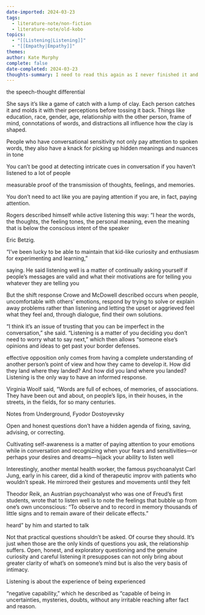 ```yaml
---
date-imported: 2024-03-23
tags:
  - literature-note/non-fiction
  - literature-note/old-kobo
topics:
  - "[[Listening|Listening]]"
  - "[[Empathy|Empathy]]"
themes: 
author: Kate Murphy
complete: false
date-completed: 2024-03-23
thoughts-summary: I need to read this again as I never finished it and she had some really interesting ideas from being a journalist her whole life how she got people to open up.
---
```


the speech-thought differential

She says it’s like a game of catch with a lump of clay. Each person catches it and molds it with their perceptions before tossing it back. Things like education, race, gender, age, relationship with the other person, frame of mind, connotations of words, and distractions all influence how the clay is shaped.

People who have conversational sensitivity not only pay attention to spoken words, they also have a knack for picking up hidden meanings and nuances in tone

You can’t be good at detecting intricate cues in conversation if you haven’t listened to a lot of people

measurable proof of the transmission of thoughts, feelings, and memories.


 You don’t need to act like you are paying attention if you are, in fact, paying attention.

Rogers described himself while active listening this way: “I hear the words, the thoughts, the feeling tones, the personal meaning, even the meaning that is below the conscious intent of the speaker

Eric Betzig.

“I’ve been lucky to be able to maintain that kid-like curiosity and enthusiasm for experimenting and learning,”

saying. He said listening well is a matter of continually asking yourself if people’s messages are valid and what their motivations are for telling you whatever they are telling you

But the shift response Crowe and McDowell described occurs when people, uncomfortable with others’ emotions, respond by trying to solve or explain away problems rather than listening and letting the upset or aggrieved feel what they feel and, through dialogue, find their own solutions. 

 “I think it’s an issue of trusting that you can be imperfect in the conversation,” she said. “Listening is a matter of you deciding you don’t need to worry what to say next,” which then allows “someone else’s opinions and ideas to get past your border defenses.

effective opposition only comes from having a complete understanding of another person’s point of view and how they came to develop it. How did they land where they landed? And how did you land where you landed? Listening is the only way to have an informed response.

Virginia Woolf said, “Words are full of echoes, of memories, of associations. They have been out and about, on people’s lips, in their houses, in the streets, in the fields, for so many centuries.

Notes from Underground, Fyodor Dostoyevsky

Open and honest questions don’t have a hidden agenda of fixing, saving, advising, or correcting. 

Cultivating self-awareness is a matter of paying attention to your emotions while in conversation and recognizing when your fears and sensitivities—or perhaps your desires and dreams—hijack your ability to listen well

Interestingly, another mental health worker, the famous psychoanalyst Carl Jung, early in his career, did a kind of therapeutic improv with patients who wouldn’t speak. He mirrored their gestures and movements until they felt

Theodor Reik, an Austrian psychoanalyst who was one of Freud’s first students, wrote that to listen well is to note the feelings that bubble up from one’s own unconscious: “To observe and to record in memory thousands of little signs and to remain aware of their delicate effects.”

heard” by him and started to talk

Not that practical questions shouldn’t be asked. Of course they should. It’s just when those are the only kinds of questions you ask, the relationship suffers. Open, honest, and exploratory questioning and the genuine curiosity and careful listening it presupposes can not only bring about greater clarity of what’s on someone’s mind but is also the very basis of intimacy.

Listening is about the experience of being experienced

“negative capability,” which he described as “capable of being in uncertainties, mysteries, doubts, without any irritable reaching after fact and reason.